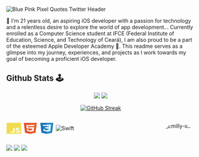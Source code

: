 ![Blue Pink Pixel Quotes Twitter Header](https://github.com/emillymaia/emillymaia/assets/90975234/0aded31c-3339-4f77-ba6d-7ebb583dd955)

 👾 I'm 21 years old, an aspiring iOS developer with a passion for technology and a relentless desire to explore the world of app development... Currently enrolled as a Computer Science student at IFCE (Federal Institute of Education, Science, and Technology of Ceará), I am also proud to be a part of the esteemed Apple Developer Academy 🍎. This readme serves as a glimpse into my journey, experiences, and projects as I work towards my goal of becoming a proficient iOS developer.

## Github Stats 🕹️
<div align="center">
  <img height="190em" src="https://github-readme-stats.vercel.app/api/?username=emillymaia&show_icons=true&theme=dracula&include_all_commits=true&count_private=true"/>
  <img height="190em" src="https://github-readme-stats.vercel.app/api/top-langs/?username=emillymaia&layout=compact&langs_count=7&theme=dracula"/>
  
  [![GitHub Streak](http://github-readme-streak-stats.herokuapp.com?user=emillymaia&theme=dracula)](https://git.io/streak-stats)
</div>
<div style="display: inline_block"><br>
  <img align="center" alt="Javascript" height="30" width="40" src="https://raw.githubusercontent.com/devicons/devicon/master/icons/javascript/javascript-plain.svg">
  <img align="center" alt="HTML" height="30" width="40" src="https://raw.githubusercontent.com/devicons/devicon/master/icons/html5/html5-original.svg">
  <img align="center" alt="CSS" height="30" width="40" src="https://raw.githubusercontent.com/devicons/devicon/master/icons/css3/css3-original.svg">
 <img align="center" alt="Swift" height="30" width="40" src="https://cdn.jsdelivr.net/gh/devicons/devicon/icons/swift/swift-original.svg">
   <img align="right" alt="Emilly-icon" height="150" style="border-radius:50px;"
    src="https://cdn.discordapp.com/attachments/892129715391963159/892129795209580554/download20210901161251.png">
   
</div>

##

<div>
  <a href="https://instagram.com/maiaem_" target="_blank"><img src="https://img.shields.io/badge/-Instagram-%23E4405F?style=for-the-badge&logo=instagram&logoColor=white" target="_blank"></a>
  <a href = "mailto:emillypereira1290@gmail.com"><img src="https://img.shields.io/badge/-Gmail-%23333?style=for-the-badge&logo=gmail&logoColor=white" target="_blank"></a>
  <a href="https://www.linkedin.com/in/emilly-pereira-maia-522731217/" target="_blank"><img src="https://img.shields.io/badge/-LinkedIn-%230077B5?style=for-the-badge&logo=linkedin&logoColor=white" target="_blank"></a> 
 
</div>


